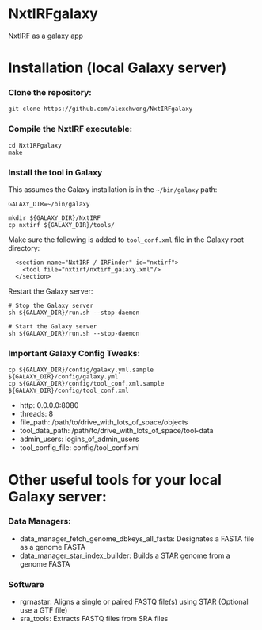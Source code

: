 # NxtIRFgalaxy
NxtIRF as a galaxy app

# Installation (local Galaxy server)

### Clone the repository:

```
git clone https://github.com/alexchwong/NxtIRFgalaxy
```

### Compile the NxtIRF executable:

```
cd NxtIRFgalaxy
make
```

### Install the tool in Galaxy

This assumes the Galaxy installation is in the `~/bin/galaxy` path:

```
GALAXY_DIR=~/bin/galaxy

mkdir ${GALAXY_DIR}/NxtIRF
cp nxtirf ${GALAXY_DIR}/tools/
```

Make sure the following is added to `tool_conf.xml` file in the Galaxy root directory:

```
  <section name="NxtIRF / IRFinder" id="nxtirf">
    <tool file="nxtirf/nxtirf_galaxy.xml"/>
  </section>
```

Restart the Galaxy server:

```
# Stop the Galaxy server
sh ${GALAXY_DIR}/run.sh --stop-daemon

# Start the Galaxy server
sh ${GALAXY_DIR}/run.sh --stop-daemon
```

### Important Galaxy Config Tweaks:

```
cp ${GALAXY_DIR}/config/galaxy.yml.sample ${GALAXY_DIR}/config/galaxy.yml
cp ${GALAXY_DIR}/config/tool_conf.xml.sample ${GALAXY_DIR}/config/tool_conf.xml
```

* http: 0.0.0.0:8080
* threads: 8
* file_path: /path/to/drive_with_lots_of_space/objects
* tool_data_path: /path/to/drive_with_lots_of_space/tool-data
* admin_users: logins_of_admin_users
* tool_config_file: config/tool_conf.xml

# Other useful tools for your local Galaxy server:

### Data Managers:
* data_manager_fetch_genome_dbkeys_all_fasta: Designates a FASTA file as a genome FASTA
* data_manager_star_index_builder: Builds a STAR genome from a genome FASTA

### Software
* rgrnastar: Aligns a single or paired FASTQ file(s) using STAR (Optional use a GTF file)
* sra_tools: Extracts FASTQ files from SRA files

